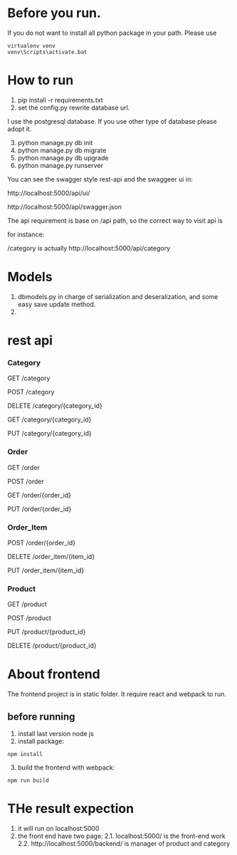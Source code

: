 # Before you run.

If you do not want to install all python package in your path.
Please use 

```
virtualenv venv
venv\Scripts\activate.bat 
```

# How to run

1. pip install -r requirements.txt
2. set the config.py rewrite database url.

I use the postgresql database. If you use other type of database please adopt it.

3. python manage.py db init
4. python manage.py db migrate
5. python manage.py db upgrade
4. python manage.py runserver

You can see the swagger style rest-api and the swaggeer ui in:

http://localhost:5000/api/ui/

http://localhost:5000/api/swagger.json

The api requirement is base on /api path, so the correct way to visit api is

for instance:

/category is actually http://localhost:5000/api/category


# Models 

1. dbmodels.py in charge of serialization and deseralization, and some easy save update method.
2. 

# rest api

### Category

GET /category

POST /category

DELETE /category/{category_id}

GET /category/{category_id}

PUT /category/{category_id}


### Order 
GET /order

POST /order

GET /order/{order_id}

PUT /order/{order_id}

### Order_Item

POST /order/{order_id}

DELETE /order_item/{item_id}

PUT /order_item/{item_id}

### Product 

GET /product

POST /product

PUT /product/{product_id}

DELETE /product/{product_id}


# About frontend

The frontend project is in static folder.
It require react and webpack to run.

## before running

1. install last version node js
2. install package:
```
npm install
```
3. build the frontend with webpack:

```
npm run build
```

# THe result expection

1. it will run on localhost:5000
2. the front end have two page:
    2.1. localhost:5000/  is the front-end work
    2.2. http://localhost:5000/backend/ is manager of product and category
